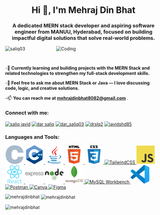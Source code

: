 <h1 align="center">Hi 👋, I'm Mehraj Din Bhat</h1>
<h3 align="center">A dedicated MERN stack developer and aspiring software engineer from MANUU, Hyderabad, focused on building impactful digital solutions that solve real-world problems.</h3>

<img align="right" alt="Coding" width="340" src="https://png.pngtree.com/png-vector/20240309/ourmid/pngtree-developers-are-coding-programs-on-computers-programmers-are-analyzing-data-png-image_11902650.png">

<p align="left"> <img src="https://komarev.com/ghpvc/?username=saliq03&label=Profile%20views&color=0e75b6&style=flat" alt="saliq03" /> </p>

<p align="left"> <a href="https://twitter.com/" target="blank"><img src="https://img.shields.io/twitter/follow/?logo=twitter&style=for-the-badge" alt="" /></a> </p>

-🌱 **Currently learning and building projects with the MERN Stack and related technologies to strengthen my full-stack development skills.**

-💬 **Feel free to ask me about MERN Stack or Java — I love discussing code, logic, and creative solutions.**

-📫 **You can reach me at mehrajdinbhat8082@gmail.com**
.

<h3 align="left">Connect with me:</h3>
<p align="left">
<a href="https://www.linkedin.com/in/mehraj-din-bhat-720692293" target="blank"><img align="center" src="https://raw.githubusercontent.com/rahuldkjain/github-profile-readme-generator/master/src/images/icons/Social/linked-in-alt.svg" alt="saliq javid" height="40" width="50" /></a>
<a href="https://www.facebook.com/mehraj.raja.3367"><img align="center" src="https://raw.githubusercontent.com/rahuldkjain/github-profile-readme-generator/master/src/images/icons/Social/facebook.svg" alt="dar saliq" height="40" width="50" /></a>
<a href="https://instagram.com/mehrajdin6607" target="blank" target="blank"><img align="center" src="https://raw.githubusercontent.com/rahuldkjain/github-profile-readme-generator/master/src/images/icons/Social/instagram.svg" alt="dar_saliq03" height="40" width="50" /></a>
<a href=""><img align="center" src="https://raw.githubusercontent.com/rahuldkjain/github-profile-readme-generator/master/src/images/icons/Social/twitter.svg" alt="drslq2" height="40" width="50" /></a>
<a href="" target="blank"><img align="center" src="https://raw.githubusercontent.com/rahuldkjain/github-profile-readme-generator/master/src/images/icons/Social/geeks-for-geeks.svg" alt="javidshd85" height="40" width="50" /></a>
</p>
<h3 align="left">Languages and Tools:</h3>
<p align="left">

  <!-- 🧠 Core Languages -->
  <a href="https://www.cprogramming.com/" target="_blank" rel="noreferrer">
    <img src="https://raw.githubusercontent.com/devicons/devicon/master/icons/c/c-original.svg" alt="C" width="60" height="60"/>
  </a>
  <a href="https://www.w3schools.com/cpp/" target="_blank" rel="noreferrer">
    <img src="https://raw.githubusercontent.com/devicons/devicon/master/icons/cplusplus/cplusplus-original.svg" alt="C++" width="60" height="60"/>
  </a>
  <a href="https://www.java.com/" target="_blank" rel="noreferrer">
    <img src="https://raw.githubusercontent.com/devicons/devicon/master/icons/java/java-original.svg" alt="Java" width="60" height="60"/>
  </a>

  <!-- 🌐 Web Fundamentals -->
  <a href="https://www.w3.org/html/" target="_blank" rel="noreferrer">
    <img src="https://raw.githubusercontent.com/devicons/devicon/master/icons/html5/html5-original-wordmark.svg" alt="HTML5" width="60" height="60"/>
  </a>
  <a href="https://www.w3schools.com/css/" target="_blank" rel="noreferrer">
    <img src="https://raw.githubusercontent.com/devicons/devicon/master/icons/css3/css3-original-wordmark.svg" alt="CSS3" width="60" height="60"/>
  </a>
  <a href="https://tailwindcss.com/" target="_blank" rel="noreferrer">
    <img src="https://www.vectorlogo.zone/logos/tailwindcss/tailwindcss-icon.svg" alt="TailwindCSS" width="60" height="60"/>
  </a>
  <a href="https://developer.mozilla.org/en-US/docs/Web/JavaScript" target="_blank" rel="noreferrer">
    <img src="https://raw.githubusercontent.com/devicons/devicon/master/icons/javascript/javascript-original.svg" alt="JavaScript" width="60" height="60"/>
  </a>

  <!-- ⚛️ MERN Stack -->
  <a href="https://react.dev/" target="_blank" rel="noreferrer">
    <img src="https://raw.githubusercontent.com/devicons/devicon/master/icons/react/react-original-wordmark.svg" alt="React" width="60" height="60"/>
  </a>
  <a href="https://expressjs.com/" target="_blank" rel="noreferrer">
    <img src="https://raw.githubusercontent.com/devicons/devicon/master/icons/express/express-original-wordmark.svg" alt="Express" width="60" height="60"/>
  </a>
  <a href="https://nodejs.org/" target="_blank" rel="noreferrer">
    <img src="https://raw.githubusercontent.com/devicons/devicon/master/icons/nodejs/nodejs-original-wordmark.svg" alt="Node.js" width="60" height="60"/>
  </a>
  <a href="https://www.mongodb.com/" target="_blank" rel="noreferrer">
    <img src="https://raw.githubusercontent.com/devicons/devicon/master/icons/mongodb/mongodb-original-wordmark.svg" alt="MongoDB" width="60" height="60"/>
  </a>

  <!-- 💾 Databases -->

  <a href="https://www.mysql.com/products/workbench/" target="_blank" rel="noreferrer">
    <img src="https://img.icons8.com/color/452/mysql-logo.png" alt="MySQL Workbench" width="60" height="60"/>
  </a>

  <!-- 🧰 Tools -->
  <a href="https://code.visualstudio.com/" target="_blank" rel="noreferrer">
    <img src="https://raw.githubusercontent.com/devicons/devicon/master/icons/vscode/vscode-original.svg" alt="VS Code" width="60" height="60"/>
  </a>

  <a href="https://www.postman.com/" target="_blank" rel="noreferrer">
    <img src="https://www.vectorlogo.zone/logos/getpostman/getpostman-icon.svg" alt="Postman" width="60" height="60"/>
  </a>

  <a href="https://www.canva.com/" target="_blank" rel="noreferrer">
    <img src="https://www.vectorlogo.zone/logos/canva/canva-icon.svg" alt="Canva" width="60" height="60"/>
  </a>
  <a href="https://www.figma.com/" target="_blank" rel="noreferrer">
    <img src="https://www.vectorlogo.zone/logos/figma/figma-icon.svg" alt="Figma" width="60" height="60"/>
  </a>

</p>


<p><img align="left" src="https://github-readme-stats.vercel.app/api/top-langs?username=mehrajdinbhat&show_icons=true&locale=en&layout=compact" alt="mehrajdinbhat" /></p>

<p>&nbsp;<img align="center" src="https://github-readme-stats.vercel.app/api?username=mehrajdinbhat&show_icons=true&locale=en" alt="mehrajdinbhat" /></p>

<p><img align="center" src="https://github-readme-streak-stats.herokuapp.com/?user=mehrajdinbhat&" alt="mehrajdinbhat" /></p>


